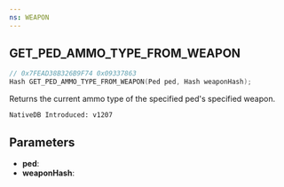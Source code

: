 ```yaml
---
ns: WEAPON
---
```

## GET_PED_AMMO_TYPE_FROM_WEAPON

```c
// 0x7FEAD38B326B9F74 0x09337863
Hash GET_PED_AMMO_TYPE_FROM_WEAPON(Ped ped, Hash weaponHash);
```

Returns the current ammo type of the specified ped's specified weapon.

```
NativeDB Introduced: v1207
```

## Parameters
* **ped**:
* **weaponHash**:
